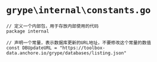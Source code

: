# `grype\internal\constants.go`

```
// 定义一个内部包，用于存放内部使用的代码
package internal

// 声明一个常量，表示数据库更新的URL地址，不要修改这个常量的数值
const DBUpdateURL = "https://toolbox-data.anchore.io/grype/databases/listing.json"
```